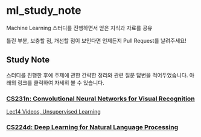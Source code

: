 # ml_study_note
Machine Learning 스터디를 진행하면서 얻은 지식과 자료를 공유

틀린 부분, 보충할 점, 개선할 점이 보인다면 언제든지 Pull Request를 날려주세요!

## Study Note
스터디를 진행한 후에 주제에 관한 간략한 정리와 관련 질문 답변을 적어두었습니다.
아래의 링크를 클릭하여 자세히 볼 수 있습니다. 

### [CS231n: Convolutional Neural Networks for Visual Recognition](http://cs231n.stanford.edu/)

[Lec14 Videos, Unsupervised Learning](https://github.com/insikk/ml_study_note/blob/master/cs231n_lec14_video_unsupervised.md)

### [CS224d: Deep Learning for Natural Language Processing](http://cs224d.stanford.edu/)

